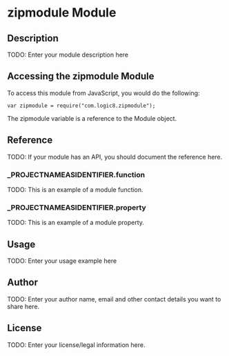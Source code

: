 # zipmodule Module

## Description

TODO: Enter your module description here

## Accessing the zipmodule Module

To access this module from JavaScript, you would do the following:

	var zipmodule = require("com.logic8.zipmodule");

The zipmodule variable is a reference to the Module object.	

## Reference

TODO: If your module has an API, you should document
the reference here.

### ___PROJECTNAMEASIDENTIFIER__.function

TODO: This is an example of a module function.

### ___PROJECTNAMEASIDENTIFIER__.property

TODO: This is an example of a module property.

## Usage

TODO: Enter your usage example here

## Author

TODO: Enter your author name, email and other contact
details you want to share here. 

## License

TODO: Enter your license/legal information here.
